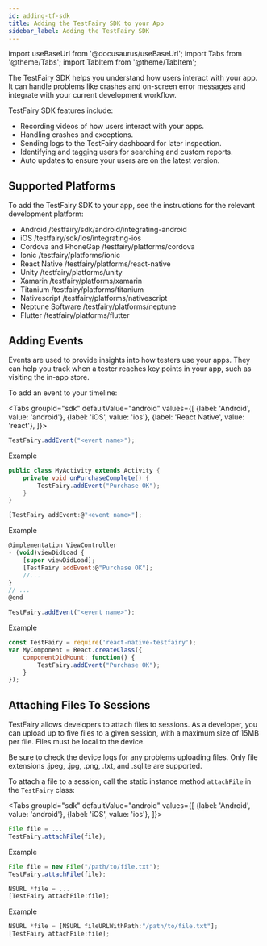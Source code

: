 ```yaml
---
id: adding-tf-sdk
title: Adding the TestFairy SDK to your App
sidebar_label: Adding the TestFairy SDK
---
```


import useBaseUrl from '@docusaurus/useBaseUrl';
import Tabs from '@theme/Tabs';
import TabItem from '@theme/TabItem';

The TestFairy SDK helps you understand how users interact with your app. It can handle problems like crashes and on-screen error messages and integrate with your current development workflow.

TestFairy SDK features include:

- Recording videos of how users interact with your apps.
- Handling crashes and exceptions.
- Sending logs to the TestFairy dashboard for later inspection.
- Identifying and tagging users for searching and custom reports.
- Auto updates to ensure your users are on the latest version.

## Supported Platforms

To add the TestFairy SDK to your app, see the instructions for the relevant development platform:

- Android /testfairy/sdk/android/integrating-android
- iOS /testfairy/sdk/ios/integrating-ios
- Cordova and PhoneGap /testfairy/platforms/cordova
- Ionic /testfairy/platforms/ionic
- React Native /testfairy/platforms/react-native
- Unity /testfairy/platforms/unity
- Xamarin /testfairy/platforms/xamarin
- Titanium /testfairy/platforms/titanium
- Nativescript /testfairy/platforms/nativescript
- Neptune Software /testfairy/platforms/neptune
- Flutter /testfairy/platforms/flutter

## Adding Events

Events are used to provide insights into how testers use your apps. They can help you track when a tester reaches key points in your app, such as visiting the in-app store.

To add an event to your timeline:

<Tabs
groupId="sdk"
defaultValue="android"
values={[
{label: 'Android', value: 'android'},
{label: 'iOS', value: 'ios'},
{label: 'React Native', value: 'react'},
]}>

<TabItem value="android">

```java
TestFairy.addEvent("<event name>");
```

Example

```java
public class MyActivity extends Activity {
    private void onPurchaseComplete() {
        TestFairy.addEvent("Purchase OK");
    }
}
```

</TabItem>

<TabItem value="ios">

```js
[TestFairy addEvent:@"<event name>"];
```

Example

```js
@implementation ViewController
- (void)viewDidLoad {
    [super viewDidLoad];
    [TestFairy addEvent:@"Purchase OK"];
    //...
}
// ...
@end
```

</TabItem>

<TabItem value="react">

```js
TestFairy.addEvent("<event name>");
```

Example

```js
const TestFairy = require('react-native-testfairy');
var MyComponent = React.createClass({
    componentDidMount: function() {
        TestFairy.addEvent("Purchase OK");
    }
});
```

</TabItem>

</Tabs>

## Attaching Files To Sessions

TestFairy allows developers to attach files to sessions. As a developer, you can upload up to five files to a given session, with a maximum size of 15MB per file. Files must be local to the device.

Be sure to check the device logs for any problems uploading files. Only file extensions .jpeg, .jpg, .png, .txt, and .sqlite are supported.

To attach a file to a session, call the static instance method `attachFile` in the `TestFairy` class:

<Tabs
groupId="sdk"
defaultValue="android"
values={[
{label: 'Android', value: 'android'},
{label: 'iOS', value: 'ios'},
]}>

<TabItem value="android">

```js
File file = ...
TestFairy.attachFile(file);
```

Example

```js
File file = new File("/path/to/file.txt");
TestFairy.attachFile(file);
```

</TabItem>

<TabItem value="ios">

```js
NSURL *file = ...
[TestFairy attachFile:file];
```

Example

```js
NSURL *file = [NSURL fileURLWithPath:"/path/to/file.txt"];
[TestFairy attachFile:file];
```

</TabItem>

</Tabs>
